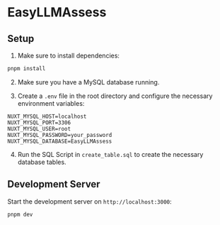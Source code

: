 # EasyLLMAssess

## Setup

1. Make sure to install dependencies:

```bash
pnpm install
```

2. Make sure you have a MySQL database running.

3. Create a `.env` file in the root directory and configure the necessary environment variables:

```text
NUXT_MYSQL_HOST=localhost
NUXT_MYSQL_PORT=3306
NUXT_MYSQL_USER=root
NUXT_MYSQL_PASSWORD=your_password
NUXT_MYSQL_DATABASE=EasyLLMAssess
```

4. Run the SQL Script in `create_table.sql` to create the necessary database tables.

## Development Server

Start the development server on `http://localhost:3000`:

```bash
pnpm dev
```
